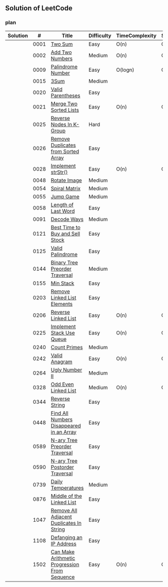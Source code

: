 ## Solution of LeetCode

### plan
| Solution | #    | Title                                                        | Difficulty | TimeComplexity | SpaceComplexity |
| -------- | ---- | ------------------------------------------------------------ | ---------- | -------------- | --------------- |
|          | 0001 | [Two Sum](https://leetcode.com/problems/two-sum)             | Easy       | O(n)           | O(n)            |
|          | 0002 | [Add Two Numbers](https://leetcode.com/problems/add-two-numbers) | Medium     | O(n)           | O(n)            |
|          | 0009 | [Palindrome  Number](https://leetcode.com/problems/palindrome-number) | Easy       | O(logn)        | O(1)            |
|          | 0015 | [3Sum](https://leetcode.com/problems/3sum)                   | Medium     |                |                 |
|          | 0020 | [Valid Parentheses](https://leetcode.com/problems/valid-parentheses)                   | Easy     |                |                 |
|          | 0021 | [Merge Two Sorted Lists](https://leetcode.com/problems/merge-two-sorted-lists)                   | Easy     |      O(n)          |        O(1)         |
|          | 0025 | [Reverse Nodes In K-Group](https://leetcode.com/problems/reverse-nodes-in-k-group)                   | Hard     |                |                 |
|          | 0026 | [Remove Duplicates from Sorted Array](https://leetcode.com/problems/remove-duplicates-from-sorted-array) | Easy       |                |                 |
|          | 0028 | [Implement strStr()](https://leetcode.com/problems/implement-strstr) | Easy       |   O(n)             |         O(n)        |
|          | 0048 | [Rotate Image](https://leetcode.com/problems/rotate-image)   | Medium     |                |                 |
|          | 0054 | [Spiral Matrix](https://leetcode.com/problems/spiral-matrix) | Medium     |                |                 |
|          | 0055 | [Jump Game](https://leetcode.com/problems/jump-game)         | Medium     |                |                 |
|          | 0058 | [Length of Last Word](https://leetcode.com/problems/length-of-last-word) | Easy       |                |                 |
|          | 0091 | [Decode Ways](https://leetcode.com/problems/decode-ways) | Medium       |                |                 |
|          | 0121 | [Best Time to Buy and Sell Stock](https://leetcode.com/problems/best-time-to-buy-and-sell-stock) | Easy       |                |                 |
|          | 0125 | [Valid Palindrome](https://leetcode.com/problems/valid-palindrome) | Easy       |                |                 |
|          | 0144 | [Binary Tree Preorder Traversal](https://leetcode-cn.com/problems/binary-tree-preorder-traversal) | Medium       |                |                 |
|          | 0155 | [Min Stack](https://leetcode.com/problems/min-stack) | Easy       |                |                 |
|          | 0203 | [Remove Linked List Elements](https://leetcode.com/problems/remove-linked-list-elements) | Easy       |                |                 |
|          | 0206 | [Reverse Linked List ](https://leetcode.com/problems/reverse-linked-list) | Easy       | O(n)           | O(1)            |
|          | 0225 | [Implement Stack Use Queue](https://leetcode.com/problems/implement-stack-using-queues) | Easy       | O(n)           | O(n)            |
|          | 0240 | [Count Primes](https://leetcode.com/problems/count-primes)   | Medium     |                |                 |
|          | 0242 | [Valid Anagram](https://leetcode.com/problems/valid-anagram)   | Easy     |      O(n)          |      O(n)           |
|          | 0264 | [Ugly Number II](https://leetcode.com/problems/ugly-number-ii) | Medium     |                |                 |
|          | 0328 | [Odd Even Linked List](https://leetcode.com/problems/odd-even-linked-list) | Medium     | O(n)           | O(1)            |
|          | 0344 | [Reverse String](https://leetcode.com/problems/reverse-string) | Easy       |                |                 |
|          | 0448 | [Find All Numbers Disappeared in an Array](https://leetcode.com/problems/find-all-numbers-disappeared-in-an-array) | Easy       |                |                 |
|          | 0589 | [N-ary Tree Preorder Traversal](https://leetcode-cn.com/problems/n-ary-tree-preorder-traversal) | Easy       |                |                 |
|          | 0590 | [N-ary Tree Postorder Traversal](https://leetcode-cn.com/problems/n-ary-tree-postorder-traversal) | Easy       |                |                 |
|          | 0739 | [Daily Temperatures](https://leetcode.com/problems/daily-temperatures) | Medium       |                |                 |
|          | 0876 | [Middle of the Linked List](https://leetcode.com/problems/middle-of-the-linked-list) | Easy       |                |                 |
|          | 1047 | [Remove All Adjacent Duplicates In String](https://leetcode.com/problems/remove-all-adjacent-duplicates-in-string) | Easy       |                |                 |
|          | 1108 | [Defanging an IP Address](https://leetcode.com/problems/defanging-an-ip-address) | Easy       |                |                 |
|          | 1502 | [Can Make Arithmetic Progression From Sequence](https://leetcode.com/problems/can-make-arithmetic-progression-from-sequence/) | Easy       |         O(n)       |       O(1)          |

